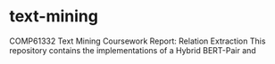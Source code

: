 # text-mining
COMP61332 Text Mining Coursework Report: Relation Extraction
This repository contains the implementations of a Hybrid BERT-Pair and 